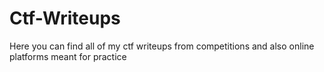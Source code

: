 # Ctf-Writeups
Here you can find all of my ctf writeups from competitions and also online platforms meant for practice
